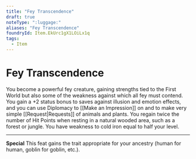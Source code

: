 ```yaml
---
title: "Fey Transcendence"
draft: true
noteType: ":luggage:"
aliases: "Fey Transcendence"
foundryId: Item.EkUrc1gX1LOiLx1q
tags:
  - Item
---
```


# Fey Transcendence

You become a powerful fey creature, gaining strengths tied to the First World but also some of the weakness against which all fey must contend. You gain a +2 status bonus to saves against illusion and emotion effects, and you can use Diplomacy to [[Make an Impression]] on and to make very simple [[Request|Requests]] of animals and plants. You regain twice the number of Hit Points when resting in a natural wooded area, such as a forest or jungle. You have weakness to cold iron equal to half your level.

* * *

**Special** This feat gains the trait appropriate for your ancestry (human for human, goblin for goblin, etc.).
